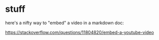 # stuff 
here's a nifty way to "embed" a video in a markdown doc: 

https://stackoverflow.com/questions/11804820/embed-a-youtube-video
